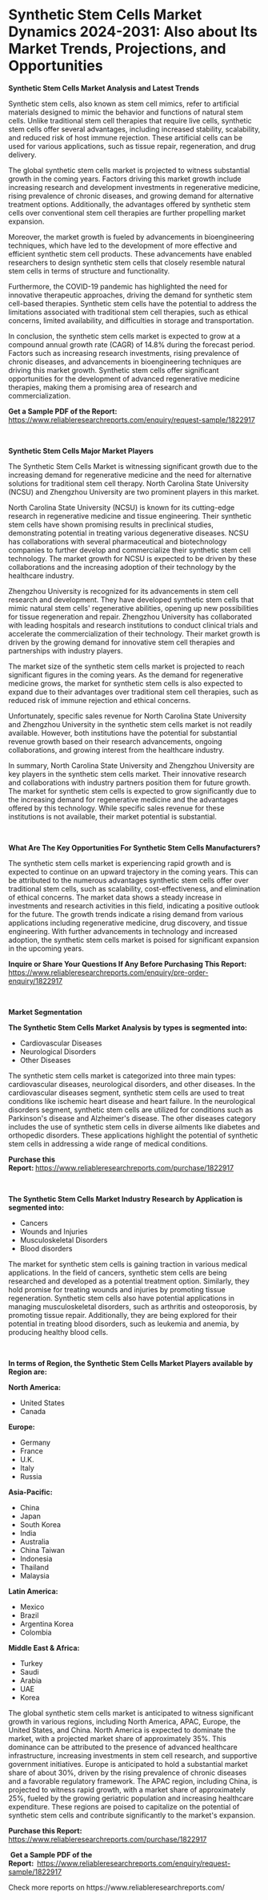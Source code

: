 <p><h1>Synthetic Stem Cells Market Dynamics 2024-2031: Also about Its Market Trends, Projections, and Opportunities</h1></p><p><strong>Synthetic Stem Cells Market Analysis and Latest Trends</strong></p>
<p><p>Synthetic stem cells, also known as stem cell mimics, refer to artificial materials designed to mimic the behavior and functions of natural stem cells. Unlike traditional stem cell therapies that require live cells, synthetic stem cells offer several advantages, including increased stability, scalability, and reduced risk of host immune rejection. These artificial cells can be used for various applications, such as tissue repair, regeneration, and drug delivery.</p><p>The global synthetic stem cells market is projected to witness substantial growth in the coming years. Factors driving this market growth include increasing research and development investments in regenerative medicine, rising prevalence of chronic diseases, and growing demand for alternative treatment options. Additionally, the advantages offered by synthetic stem cells over conventional stem cell therapies are further propelling market expansion.</p><p>Moreover, the market growth is fueled by advancements in bioengineering techniques, which have led to the development of more effective and efficient synthetic stem cell products. These advancements have enabled researchers to design synthetic stem cells that closely resemble natural stem cells in terms of structure and functionality.</p><p>Furthermore, the COVID-19 pandemic has highlighted the need for innovative therapeutic approaches, driving the demand for synthetic stem cell-based therapies. Synthetic stem cells have the potential to address the limitations associated with traditional stem cell therapies, such as ethical concerns, limited availability, and difficulties in storage and transportation.</p><p>In conclusion, the synthetic stem cells market is expected to grow at a compound annual growth rate (CAGR) of 14.8% during the forecast period. Factors such as increasing research investments, rising prevalence of chronic diseases, and advancements in bioengineering techniques are driving this market growth. Synthetic stem cells offer significant opportunities for the development of advanced regenerative medicine therapies, making them a promising area of research and commercialization.</p></p>
<p><strong>Get a Sample PDF of the Report:&nbsp;</strong> <a href="https://www.reliableresearchreports.com/enquiry/request-sample/1822917">https://www.reliableresearchreports.com/enquiry/request-sample/1822917</a></p>
<p>&nbsp;</p>
<p><strong>Synthetic Stem Cells Major Market Players</strong></p>
<p><p>The Synthetic Stem Cells Market is witnessing significant growth due to the increasing demand for regenerative medicine and the need for alternative solutions for traditional stem cell therapy. North Carolina State University (NCSU) and Zhengzhou University are two prominent players in this market.</p><p>North Carolina State University (NCSU) is known for its cutting-edge research in regenerative medicine and tissue engineering. Their synthetic stem cells have shown promising results in preclinical studies, demonstrating potential in treating various degenerative diseases. NCSU has collaborations with several pharmaceutical and biotechnology companies to further develop and commercialize their synthetic stem cell technology. The market growth for NCSU is expected to be driven by these collaborations and the increasing adoption of their technology by the healthcare industry.</p><p>Zhengzhou University is recognized for its advancements in stem cell research and development. They have developed synthetic stem cells that mimic natural stem cells' regenerative abilities, opening up new possibilities for tissue regeneration and repair. Zhengzhou University has collaborated with leading hospitals and research institutions to conduct clinical trials and accelerate the commercialization of their technology. Their market growth is driven by the growing demand for innovative stem cell therapies and partnerships with industry players.</p><p>The market size of the synthetic stem cells market is projected to reach significant figures in the coming years. As the demand for regenerative medicine grows, the market for synthetic stem cells is also expected to expand due to their advantages over traditional stem cell therapies, such as reduced risk of immune rejection and ethical concerns.</p><p>Unfortunately, specific sales revenue for North Carolina State University and Zhengzhou University in the synthetic stem cells market is not readily available. However, both institutions have the potential for substantial revenue growth based on their research advancements, ongoing collaborations, and growing interest from the healthcare industry.</p><p>In summary, North Carolina State University and Zhengzhou University are key players in the synthetic stem cells market. Their innovative research and collaborations with industry partners position them for future growth. The market for synthetic stem cells is expected to grow significantly due to the increasing demand for regenerative medicine and the advantages offered by this technology. While specific sales revenue for these institutions is not available, their market potential is substantial.</p></p>
<p>&nbsp;</p>
<p><strong>What Are The Key Opportunities For Synthetic Stem Cells Manufacturers?</strong></p>
<p><p>The synthetic stem cells market is experiencing rapid growth and is expected to continue on an upward trajectory in the coming years. This can be attributed to the numerous advantages synthetic stem cells offer over traditional stem cells, such as scalability, cost-effectiveness, and elimination of ethical concerns. The market data shows a steady increase in investments and research activities in this field, indicating a positive outlook for the future. The growth trends indicate a rising demand from various applications including regenerative medicine, drug discovery, and tissue engineering. With further advancements in technology and increased adoption, the synthetic stem cells market is poised for significant expansion in the upcoming years.</p></p>
<p><strong>Inquire or Share Your Questions If Any Before Purchasing This Report:</strong> <a href="https://www.reliableresearchreports.com/enquiry/pre-order-enquiry/1822917">https://www.reliableresearchreports.com/enquiry/pre-order-enquiry/1822917</a></p>
<p>&nbsp;</p>
<p><strong>Market Segmentation</strong></p>
<p><strong>The Synthetic Stem Cells Market Analysis by types is segmented into:</strong></p>
<p><ul><li>Cardiovascular Diseases</li><li>Neurological Disorders</li><li>Other Diseases</li></ul></p>
<p><p>The synthetic stem cells market is categorized into three main types: cardiovascular diseases, neurological disorders, and other diseases. In the cardiovascular diseases segment, synthetic stem cells are used to treat conditions like ischemic heart disease and heart failure. In the neurological disorders segment, synthetic stem cells are utilized for conditions such as Parkinson's disease and Alzheimer's disease. The other diseases category includes the use of synthetic stem cells in diverse ailments like diabetes and orthopedic disorders. These applications highlight the potential of synthetic stem cells in addressing a wide range of medical conditions.</p></p>
<p><strong>Purchase this Report:&nbsp;</strong><a href="https://www.reliableresearchreports.com/purchase/1822917">https://www.reliableresearchreports.com/purchase/1822917</a></p>
<p>&nbsp;</p>
<p><strong>The Synthetic Stem Cells Market Industry Research by Application is segmented into:</strong></p>
<p><ul><li>Cancers</li><li>Wounds and Injuries</li><li>Musculoskeletal Disorders</li><li>Blood disorders</li></ul></p>
<p><p>The market for synthetic stem cells is gaining traction in various medical applications. In the field of cancers, synthetic stem cells are being researched and developed as a potential treatment option. Similarly, they hold promise for treating wounds and injuries by promoting tissue regeneration. Synthetic stem cells also have potential applications in managing musculoskeletal disorders, such as arthritis and osteoporosis, by promoting tissue repair. Additionally, they are being explored for their potential in treating blood disorders, such as leukemia and anemia, by producing healthy blood cells.</p></p>
<p>&nbsp;</p>
<p><strong>In terms of Region, the Synthetic Stem Cells Market Players available by Region are:</strong></p>
<p>
    <p> <strong> North America: </strong>
        <ul>
            <li>United States</li>
            <li>Canada</li>
        </ul>
        </p> 
    <p> <strong> Europe: </strong>
        <ul>
            <li>Germany</li>
            <li>France</li>
            <li>U.K.</li>
            <li>Italy</li>
            <li>Russia</li>
        </ul>
        </p> 
    <p> <strong> Asia-Pacific: </strong>
        <ul>
            <li>China</li>
            <li>Japan</li>
            <li>South Korea</li>
            <li>India</li>
            <li>Australia</li>
            <li>China Taiwan</li>
            <li>Indonesia</li>
            <li>Thailand</li>
            <li>Malaysia</li>
        </ul>
        </p> 
    <p> <strong> Latin America: </strong>
        <ul>
            <li>Mexico</li>
            <li>Brazil</li>
            <li>Argentina Korea</li>
            <li>Colombia</li>
        </ul>
        </p> 
    <p> <strong> Middle East & Africa: </strong>
        <ul>
            <li>Turkey</li>
            <li>Saudi</li>
            <li>Arabia</li>
            <li>UAE</li>
            <li>Korea</li>
        </ul>
    </p>
    </p>
<p><p>The global synthetic stem cells market is anticipated to witness significant growth in various regions, including North America, APAC, Europe, the United States, and China. North America is expected to dominate the market, with a projected market share of approximately 35%. This dominance can be attributed to the presence of advanced healthcare infrastructure, increasing investments in stem cell research, and supportive government initiatives. Europe is anticipated to hold a substantial market share of about 30%, driven by the rising prevalence of chronic diseases and a favorable regulatory framework. The APAC region, including China, is projected to witness rapid growth, with a market share of approximately 25%, fueled by the growing geriatric population and increasing healthcare expenditure. These regions are poised to capitalize on the potential of synthetic stem cells and contribute significantly to the market's expansion.</p></p>
<p><strong>Purchase this Report: </strong><a href="https://www.reliableresearchreports.com/purchase/1822917">https://www.reliableresearchreports.com/purchase/1822917</a></p>
<p>&nbsp;<strong>Get a Sample PDF of the Report:&nbsp;&nbsp;</strong><a href="https://www.reliableresearchreports.com/enquiry/request-sample/1822917">https://www.reliableresearchreports.com/enquiry/request-sample/1822917</a></p>
<p><strong></strong></p>
<p>Check more reports on https://www.reliableresearchreports.com/</p>